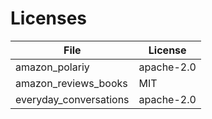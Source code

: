 # Licenses

| File                   | License    |
| --------               | -------    |
| amazon_polariy         | apache-2.0 |
| amazon_reviews_books   | MIT        |
| everyday_conversations | apache-2.0 |
